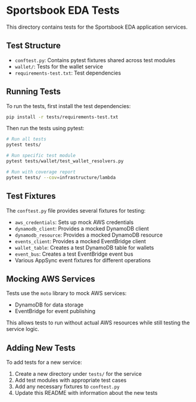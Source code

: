 # Sportsbook EDA Tests

This directory contains tests for the Sportsbook EDA application services.

## Test Structure

- `conftest.py`: Contains pytest fixtures shared across test modules
- `wallet/`: Tests for the wallet service
- `requirements-test.txt`: Test dependencies

## Running Tests

To run the tests, first install the test dependencies:

```bash
pip install -r tests/requirements-test.txt
```

Then run the tests using pytest:

```bash
# Run all tests
pytest tests/

# Run specific test module
pytest tests/wallet/test_wallet_resolvers.py

# Run with coverage report
pytest tests/ --cov=infrastructure/lambda
```

## Test Fixtures

The `conftest.py` file provides several fixtures for testing:

- `aws_credentials`: Sets up mock AWS credentials
- `dynamodb_client`: Provides a mocked DynamoDB client
- `dynamodb_resource`: Provides a mocked DynamoDB resource
- `events_client`: Provides a mocked EventBridge client
- `wallet_table`: Creates a test DynamoDB table for wallets
- `event_bus`: Creates a test EventBridge event bus
- Various AppSync event fixtures for different operations

## Mocking AWS Services

Tests use the `moto` library to mock AWS services:

- DynamoDB for data storage
- EventBridge for event publishing

This allows tests to run without actual AWS resources while still testing the service logic.

## Adding New Tests

To add tests for a new service:

1. Create a new directory under `tests/` for the service
2. Add test modules with appropriate test cases
3. Add any necessary fixtures to `conftest.py`
4. Update this README with information about the new tests
